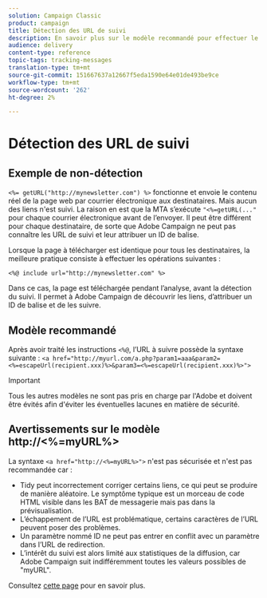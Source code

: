 ```yaml
---
solution: Campaign Classic
product: campaign
title: Détection des URL de suivi
description: En savoir plus sur le modèle recommandé pour effectuer le suivi des URL.
audience: delivery
content-type: reference
topic-tags: tracking-messages
translation-type: tm+mt
source-git-commit: 151667637a12667f5eda1590e64e01de493be9ce
workflow-type: tm+mt
source-wordcount: '262'
ht-degree: 2%

---
```



# Détection des URL de suivi

## Exemple de non-détection

`<%= getURL("http://mynewsletter.com") %>` fonctionne et envoie le contenu réel de la page web par courrier électronique aux destinataires. Mais aucun des liens n&#39;est suivi. La raison en est que la MTA s’exécute `"<%=getURL(..."` pour chaque courrier électronique avant de l’envoyer. Il peut être différent pour chaque destinataire, de sorte que Adobe Campaign ne peut pas connaître les URL de suivi et leur attribuer un ID de balise.

Lorsque la page à télécharger est identique pour tous les destinataires, la meilleure pratique consiste à effectuer les opérations suivantes :

`<%@ include url="http://mynewsletter.com" %>`

Dans ce cas, la page est téléchargée pendant l’analyse, avant la détection du suivi. Il permet à Adobe Campaign de découvrir les liens, d’attribuer un ID de balise et de les suivre.

## Modèle recommandé

Après avoir traité les instructions `<%@`, l’URL à suivre possède la syntaxe suivante : `<a href="http://myurl.com/a.php?param1=aaa&param2=<%=escapeUrl(recipient.xxx)%>&param3=<%=escapeUrl(recipient.xxx)%>">`

>[!IMPORTANT]
>
>Tous les autres modèles ne sont pas pris en charge par l&#39;Adobe et doivent être évités afin d&#39;éviter les éventuelles lacunes en matière de sécurité.

## Avertissements sur le modèle http://&lt;%=myURL%>

La syntaxe `<a href="http://<%=myURL%>">` n&#39;est pas sécurisée et n&#39;est pas recommandée car :

* Tidy peut incorrectement corriger certains liens, ce qui peut se produire de manière aléatoire. Le symptôme typique est un morceau de code HTML visible dans les BAT de messagerie mais pas dans la prévisualisation.
* L’échappement de l’URL est problématique, certains caractères de l’URL peuvent poser des problèmes.
* Un paramètre nommé ID ne peut pas entrer en conflit avec un paramètre dans l’URL de redirection.
* L’intérêt du suivi est alors limité aux statistiques de la diffusion, car Adobe Campaign suit indifféremment toutes les valeurs possibles de &quot;myURL&quot;.

Consultez [cette page](https://helpx.adobe.com/fr/campaign/kb/acc-security.html#privacy) pour en savoir plus.

